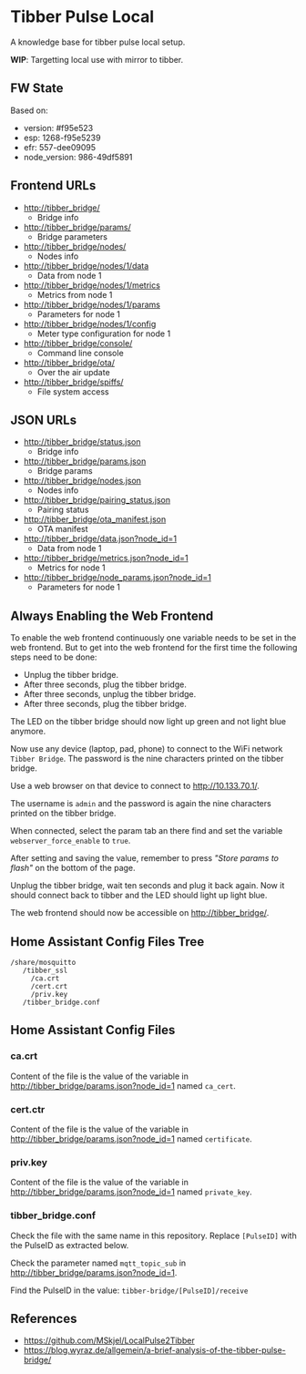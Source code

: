 # Tibber Pulse Local

A knowledge base for tibber pulse local setup.

**WIP**: Targetting local use with mirror to tibber.

## FW State

Based on:

* version: #f95e523
* esp: 1268-f95e5239
* efr: 557-dee09095
* node_version: 986-49df5891

## Frontend URLs

* <http://tibber_bridge/>
  * Bridge info
* <http://tibber_bridge/params/>
  * Bridge parameters
* <http://tibber_bridge/nodes/>
  * Nodes info
* <http://tibber_bridge/nodes/1/data>
  * Data from node 1
* <http://tibber_bridge/nodes/1/metrics>
  * Metrics from node 1
* <http://tibber_bridge/nodes/1/params>
  * Parameters for node 1
* <http://tibber_bridge/nodes/1/config>
  * Meter type configuration for node 1
* <http://tibber_bridge/console/>
  * Command line console
* <http://tibber_bridge/ota/>
  * Over the air update
* <http://tibber_bridge/spiffs/>
  * File system access

## JSON URLs

* <http://tibber_bridge/status.json>
  * Bridge info
* <http://tibber_bridge/params.json>
  * Bridge params
* <http://tibber_bridge/nodes.json>
  * Nodes info
* <http://tibber_bridge/pairing_status.json>
  * Pairing status
* <http://tibber_bridge/ota_manifest.json>
  * OTA manifest
* <http://tibber_bridge/data.json?node_id=1>
  * Data from node 1
* <http://tibber_bridge/metrics.json?node_id=1>
  * Metrics for node 1
* <http://tibber_bridge/node_params.json?node_id=1>
  * Parameters for node 1

## Always Enabling the Web Frontend

To enable the web frontend continuously one variable needs to be set in the web frontend.
But to get into the web frontend for the first time the following steps need to be done:

* Unplug the tibber bridge.
* After three seconds, plug the tibber bridge.
* After three seconds, unplug the tibber bridge.
* After three seconds, plug the tibber bridge.

The LED on the tibber bridge should now light up green and not light blue anymore.

Now use any device (laptop, pad, phone) to connect to the WiFi network ```Tibber Bridge```.
The password is the nine characters printed on the tibber bridge.

Use a web browser on that device to connect to <http://10.133.70.1/>.

The username is ```admin``` and the password is again the nine characters printed on the tibber bridge.

When connected, select the param tab an there find and set the variable ```webserver_force_enable``` to ```true```.

After setting and saving the value, remember to press *"Store params to flash"* on the bottom of the page.

Unplug the tibber bridge, wait ten seconds and plug it back again. Now it should connect back to tibber and the LED should light up light blue.

The web frontend should now be accessible on <http://tibber_bridge/>.

## Home Assistant Config Files Tree

```text
/share/mosquitto
   /tibber_ssl
     /ca.crt
     /cert.crt
     /priv.key
   /tibber_bridge.conf
```

## Home Assistant Config Files

### ca.crt

Content of the file is the value of the variable in <http://tibber_bridge/params.json?node_id=1> named ```ca_cert```.

### cert.ctr

Content of the file is the value of the variable in <http://tibber_bridge/params.json?node_id=1> named ```certificate```.

### priv.key

Content of the file is the value of the variable in <http://tibber_bridge/params.json?node_id=1> named ```private_key```.

### tibber_bridge.conf

Check the file with the same name in this repository. Replace ```[PulseID]``` with the PulseID as extracted below. 

Check the parameter named ```mqtt_topic_sub``` in <http://tibber_bridge/params.json?node_id=1>.

Find the PulseID in the value: ```tibber-bridge/[PulseID]/receive```

## References

* <https://github.com/MSkjel/LocalPulse2Tibber>
* <https://blog.wyraz.de/allgemein/a-brief-analysis-of-the-tibber-pulse-bridge/>
